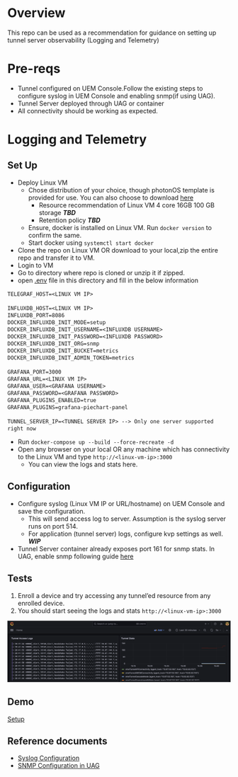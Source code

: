 Overview
========

This repo can be used as a recommendation for guidance on setting up tunnel server observability (Logging and Telemetry)

Pre-reqs
========

* Tunnel configured on UEM Console.Follow the existing steps to configure syslog in UEM Console and enabling snmp(if using UAG).
* Tunnel Server deployed through UAG or container
* All connectivity should be working as expected.


Logging and Telemetry
=====================

Set Up
------

* Deploy Linux VM 
    * Chose distribution of your choice, though photonOS template is provided for use. You can also choose to download [here](https://github.com/vmware/photon/wiki/Downloading-Photon-OS) 
        * Resource recommendation of Linux VM 4 core 16GB 100 GB storage ___TBD___
        * Retention policy ___TBD___
    * Ensure, docker is installed on Linux VM. Run `docker version` to confirm the same.
    * Start docker using `systemctl start docker`
* Clone the repo on Linux VM OR download to your local,zip the entire repo and transfer it to VM.
* Login to VM
* Go to directory where repo is cloned or unzip it if zipped.
* open [.env](./.env) file in this directory and fill in the below information
```
TELEGRAF_HOST=<LINUX VM IP>

INFLUXDB_HOST=<LINUX VM IP>
INFLUXDB_PORT=8086
DOCKER_INFLUXDB_INIT_MODE=setup
DOCKER_INFLUXDB_INIT_USERNAME=<INFLUXDB USERNAME>
DOCKER_INFLUXDB_INIT_PASSWORD=<INFLUXDB PASSWORD>
DOCKER_INFLUXDB_INIT_ORG=snmp
DOCKER_INFLUXDB_INIT_BUCKET=metrics
DOCKER_INFLUXDB_INIT_ADMIN_TOKEN=metrics

GRAFANA_PORT=3000
GRAFANA_URL=<LINUX VM IP>
GRAFANA_USER=<GRAFANA USERNAME>
GRAFANA_PASSWORD=<GRAFANA PASSWORD>
GRAFANA_PLUGINS_ENABLED=true
GRAFANA_PLUGINS=grafana-piechart-panel

TUNNEL_SERVER_IP=<TUNNEL SERVER IP> --> Only one server supported right now
```
* Run `docker-compose up --build --force-recreate -d`
* Open any browser on your local OR any machine which has connectivity to the Linux VM and type `http://<linux-vm-ip>:3000`
    * You can view the logs and stats here.

Configuration
-------------

* Configure syslog (Linux VM IP or URL/hostname) on UEM Console and save the configuration.
    * This will send access log to server. Assumption is the syslog server runs on port 514.
    * For application (tunnel server) logs, configure kvp settings as well. ___WIP___
* Tunnel Server container already exposes port 161 for snmp stats. In UAG, enable snmp following guide [here](https://docs.vmware.com/en/Unified-Access-Gateway/2303/uag-deploy-config/GUID-F71E6283-E24B-49F5-8AC6-D28915CD41AD.html)

Tests
-----

1. Enroll a device and try accessing any tunnel’ed resource from any enrolled device. 
2. You should start seeing the logs and stats `http://<linux-vm-ip>:3000`

![Tunnel Stats and Logs](./docs/grafana.png)

Demo
----
[Setup](./docs/setup.gif)

Reference documents
-------------------

* [Syslog Configuration](https://docs.vmware.com/en/VMware-Workspace-ONE-UEM/services/VMware_Tunnel/GUID-471260BA-4DDC-4BFE-B8C3-FA2DDC2116A1.html)
* [SNMP Configuration in UAG](https://docs.vmware.com/en/Unified-Access-Gateway/2303/uag-deploy-config/GUID-F71E6283-E24B-49F5-8AC6-D28915CD41AD.html)
